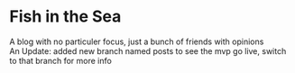 # Fish in the Sea

A blog with no particuler focus, just a bunch of friends with opinions\
An Update: added new branch named posts to see the mvp go live, switch to that branch for more info
